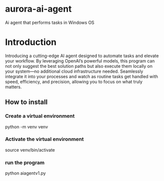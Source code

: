 # aurora-ai-agent
Ai agent that performs tasks in Windows OS 

# Introduction
Introducing a cutting-edge AI agent designed to automate tasks and elevate your workflow. By leveraging OpenAI’s powerful models, this program can not only suggest the best solution paths but also execute them locally on your system—no additional cloud infrastructure needed. Seamlessly integrate it into your processes and watch as routine tasks get handled with speed, efficiency, and precision, allowing you to focus on what truly matters.

## How to install
### Create a virtual environment
python -m venv venv

### Activate the virtual environment
source venv/bin/activate

### run the program
python aiagentv1.py
